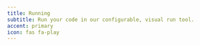 ```yaml
---
title: Running
subtitle: Run your code in our configurable, visual run tool.
accent: primary
icon: fas fa-play
---
```

